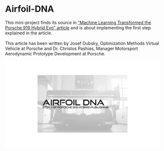 # Airfoil-DNA

This mini-project finds its source in ["Machine Learning Transformed the Porsche 919 Hybrid Evo" article](https://newsroom.porsche.com/en/porsche-digital/porsche-digital-919-hybrid-evo-technology-machine-learning-josef-dubsky-christos-pashias.html) and is about implementing the first step explained in the article. <br>
<br>This article has been written by Josef Dubsky, Optimization Methods Virtual Vehicle at Porsche and Dr. Christos Pashias, Manager Motorsport Aerodynamic Prototype Development at Porsche.

![airfoil_dna.jpg](https://github.com/vrona/Airfoil-DNA/blob/master/airfoil_dna.jpg?raw=true)
